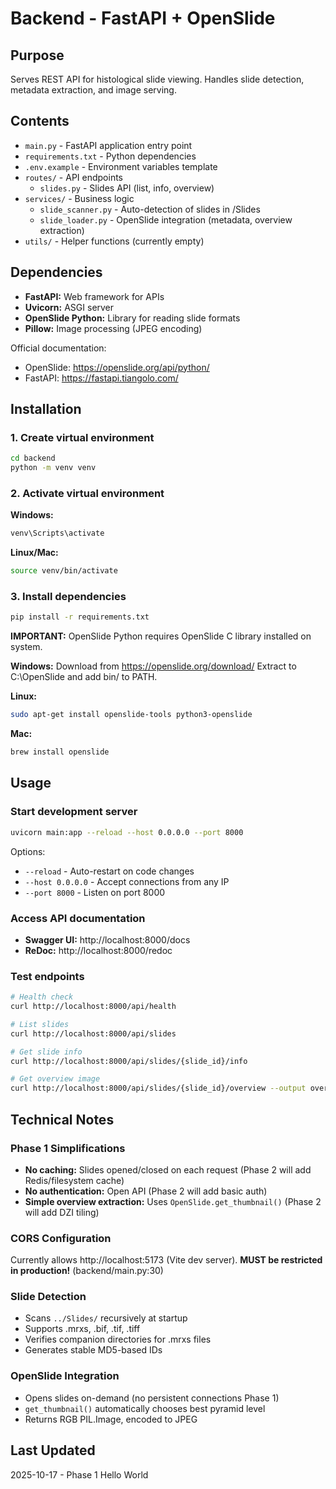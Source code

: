 # Backend - FastAPI + OpenSlide

## Purpose
Serves REST API for histological slide viewing.
Handles slide detection, metadata extraction, and image serving.

## Contents
- `main.py` - FastAPI application entry point
- `requirements.txt` - Python dependencies
- `.env.example` - Environment variables template
- `routes/` - API endpoints
  - `slides.py` - Slides API (list, info, overview)
- `services/` - Business logic
  - `slide_scanner.py` - Auto-detection of slides in /Slides
  - `slide_loader.py` - OpenSlide integration (metadata, overview extraction)
- `utils/` - Helper functions (currently empty)

## Dependencies
- **FastAPI:** Web framework for APIs
- **Uvicorn:** ASGI server
- **OpenSlide Python:** Library for reading slide formats
- **Pillow:** Image processing (JPEG encoding)

Official documentation:
- OpenSlide: https://openslide.org/api/python/
- FastAPI: https://fastapi.tiangolo.com/

## Installation

### 1. Create virtual environment
```bash
cd backend
python -m venv venv
```

### 2. Activate virtual environment
**Windows:**
```bash
venv\Scripts\activate
```

**Linux/Mac:**
```bash
source venv/bin/activate
```

### 3. Install dependencies
```bash
pip install -r requirements.txt
```

**IMPORTANT:** OpenSlide Python requires OpenSlide C library installed on system.

**Windows:**
Download from https://openslide.org/download/
Extract to C:\OpenSlide and add bin/ to PATH.

**Linux:**
```bash
sudo apt-get install openslide-tools python3-openslide
```

**Mac:**
```bash
brew install openslide
```

## Usage

### Start development server
```bash
uvicorn main:app --reload --host 0.0.0.0 --port 8000
```

Options:
- `--reload` - Auto-restart on code changes
- `--host 0.0.0.0` - Accept connections from any IP
- `--port 8000` - Listen on port 8000

### Access API documentation
- **Swagger UI:** http://localhost:8000/docs
- **ReDoc:** http://localhost:8000/redoc

### Test endpoints
```bash
# Health check
curl http://localhost:8000/api/health

# List slides
curl http://localhost:8000/api/slides

# Get slide info
curl http://localhost:8000/api/slides/{slide_id}/info

# Get overview image
curl http://localhost:8000/api/slides/{slide_id}/overview --output overview.jpg
```

## Technical Notes

### Phase 1 Simplifications
- **No caching:** Slides opened/closed on each request (Phase 2 will add Redis/filesystem cache)
- **No authentication:** Open API (Phase 2 will add basic auth)
- **Simple overview extraction:** Uses `OpenSlide.get_thumbnail()` (Phase 2 will add DZI tiling)

### CORS Configuration
Currently allows http://localhost:5173 (Vite dev server).
**MUST be restricted in production!** (backend/main.py:30)

### Slide Detection
- Scans `../Slides/` recursively at startup
- Supports .mrxs, .bif, .tif, .tiff
- Verifies companion directories for .mrxs files
- Generates stable MD5-based IDs

### OpenSlide Integration
- Opens slides on-demand (no persistent connections Phase 1)
- `get_thumbnail()` automatically chooses best pyramid level
- Returns RGB PIL.Image, encoded to JPEG

## Last Updated
2025-10-17 - Phase 1 Hello World
